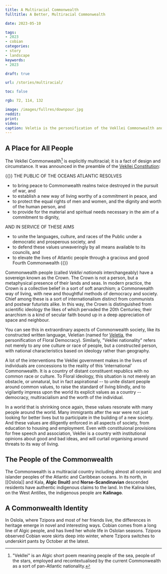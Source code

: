 ```yaml
---
title: A Multiracial Commonwealth
fulltitle: A Better, Multiracial Commonwealth

date: 2023-05-10

tags:
- 2023
- cobian
categories:
- story
- landscape
keywords:
- 2023

draft: true

url: /stories/multiracial/

toc: false

rgb: 72, 114, 132

image: /images/fullres/downpour.jpg
reddit:
print:
video:
caption: Veletia is the personification of the Vekllei Commonwealth and its democracy. She can appear alone or simultaneously as one of Six Sisters, identical in appearance but reflecting the ethnic background of the six main cultural and ethnic groups of Vekllei.
---
```

## A Place for All People

The Vekllei Commonwealth[^vekllei] is explicitly multiracial; it is a fact of design and circumstance. It was announced in the preamble of the [Vekllei Constitution](/constitution/):

{{<note panel>}}
THE PUBLIC OF THE OCEANS ATLANTIC RESOLVES
* to bring peace to Commonwealth realms twice destroyed in the pursuit of war, and
* to establish a new way of living worthy of a commitment in peace, and
* to protect the equal rights of men and women, and the dignity and worth of the human person, and
* to provide for the material and spiritual needs necessary in the aim of a commitment to dignity,

AND IN SERVICE OF THESE AIMS
* to unite the languages, culture, and races of the Public under a democratic and prosperous society, and
* to defend these values unwaveringly by all means available to its councils, and
* to elevate the lives of Atlantic people through a gracious and good Fourth Commonwealth
{{</note>}}

Commonwealth people (called *Vekllei nationals* interchangeably) have a sovereign known as the Crown. The Crown is not a person, but a metaphysical presence of their lands and seas. In modern practice, the Crown is a collective belief in a sort of soft anarchism; a Commonwealth way of living, with new and thoughtful methods of democracy and society. Chief among these is a sort of internationalism distinct from communists and postwar futurists alike. In this way, the Crown is distinguished from scientific ideology the likes of which pervaded the 20th Centuries; their anarchism is a kind of secular faith bound up in a deep appreciation of space and neighbour.

You can see this in extraordinary aspects of Commonwealth society, like its constructed written language, Veletian (named for [Veletia](/veletia/), the personification of Floral Democracy). Similarly, "Vekllei nationality" refers not merely to any one culture or race of people, but a constructed person, with national characteristics based on ideology rather than geography.

A lot of the interventions the Vekllei government makes in the lives of individuals are concessions to the reality of this 'international' Commonwealth. It is a country of distant constituent republics with no common race or culture. To Floral ideology, this situation is not merely an obstacle, or unnatural, but in fact aspirational --  to unite distant people around common values, to raise the standard of living blindly, and to vigilantly impress upon the world its explicit values as a country -- democracy, multiracialism and the worth of the individual.

In a world that is shrinking once again, these values resonate with many people around the world. Many immigrants after the war were not just looking for better lives but to participate in the building of a new society. And these values are diligently enforced in all aspects of society, from education to housing and employment. Even with constituional provisions for free speech and association, Vekllei is a country with institutional opinions about good and bad ideas, and will curtail organising around threats to its way of living.

## The People of the Commonwealth

The Commonwealth is a multiracial country including almost all oceanic and islander peoples of the Atlantic and Caribbean oceans. In its north, in [[Oslola]] and Kala, **Algic (Inuit)** and **Norse-Scandinavian** descended residents have authentic indigenous claims to the land. In the Kalina Isles, on the West Antilles, the indigenous people are **Kalinago**.

## A Commonwealth Identity

In Oslola, where Tzipora and most of her friends live, the differences in heritage emerge in novel and interesting ways. Cobian comes from a long line of Algic people, and has lived her whole life in Oslolan seasons. Tzipora observed Cobian wore skirts deep into winter, where Tzipora switches to underskirt pants by October at the latest.

[^vekllei]: "Vekllei" is an Algic short poem meaning people of the sea, people of the stars, employed and recontextualised by the current Commonwealth as a sort of pan-Atlantic nationality.